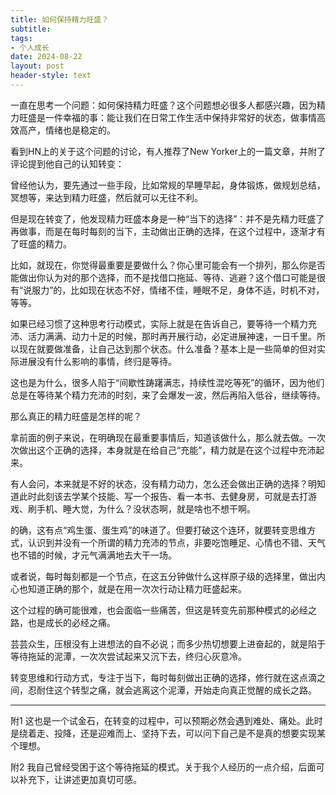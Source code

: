 ```yaml
---
title: 如何保持精力旺盛？
subtitle: 
tags: 
- 个人成长
date: 2024-08-22
layout: post
header-style: text
---
```


一直在思考一个问题：如何保持精力旺盛？这个问题想必很多人都感兴趣，因为精力旺盛是一件幸福的事：能让我们在日常工作生活中保持非常好的状态，做事情高效高产，情绪也是稳定的。

看到HN上的关于这个问题的讨论，有人推荐了New Yorker上的一篇文章，并附了评论提到他自己的认知转变：

曾经他认为，要先通过一些手段，比如常规的早睡早起，身体锻炼，做规划总结，冥想等，来达到精力旺盛，然后就可以无往不利。

但是现在转变了，他发现精力旺盛本身是一种“当下的选择”：并不是先精力旺盛了再做事，而是在每时每刻的当下，主动做出正确的选择，在这个过程中，逐渐才有了旺盛的精力。

比如，就现在，你觉得最重要是要做什么？你心里可能会有一个排列，那么你是否能做出你认为对的那个选择，而不是找借口拖延、等待、逃避？这个借口可能是很有“说服力”的，比如现在状态不好，情绪不佳，睡眠不足，身体不适，时机不对，等等。

如果已经习惯了这种思考行动模式，实际上就是在告诉自己，要等待一个精力充沛、活力满满、动力十足的时候，那时再开展行动，必定进展神速，一日千里。所以现在就要做准备，让自己达到那个状态。什么准备？基本上是一些简单的但对实际进展没有什么影响的事情，终归是等待。

这也是为什么，很多人陷于“间歇性踌躇满志，持续性混吃等死”的循环，因为他们总是在等待某个精力充沛的时刻，来了会爆发一波，然后再陷入低谷，继续等待。

那么真正的精力旺盛是怎样的呢？

拿前面的例子来说，在明确现在最重要事情后，知道该做什么，那么就去做。一次次做出这个正确的选择，本身就是在给自己“充能”，精力就是在这个过程中充沛起来。

有人会问，本来就是不好的状态，没有精力动力，怎么还会做出正确的选择？明知道此时此刻该去学某个技能、写一个报告、看一本书、去健身房，可就是去打游戏、刷手机、睡大觉，为什么？没状态啊，就是啥也不想干啊。

的确，这有点“鸡生蛋、蛋生鸡”的味道了。但要打破这个连环，就要转变思维方式，认识到并没有一个所谓的精力充沛的节点，非要吃饱睡足、心情也不错、天气也不错的时候，才元气满满地去大干一场。

或者说，每时每刻都是一个节点，在这五分钟做什么这样原子级的选择里，做出内心也知道正确的那个，就是在用一次次行动让精力旺盛起来。

这个过程的确可能很难，也会面临一些痛苦，但这是转变先前那种模式的必经之路，也是成长的必经之痛。

芸芸众生，压根没有上进想法的自不必说；而多少热切想要上进奋起的，就是陷于等待拖延的泥潭，一次次尝试起来又沉下去，终归心灰意冷。

转变思维和行动方式，专注于当下，每时每刻做出正确的选择，修行就在这点滴之间，忍耐住这个转型之痛，就会逃离这个泥潭，开始走向真正觉醒的成长之路。

---

附1
这也是一个试金石，在转变的过程中，可以预期必然会遇到难处、痛处。此时是绕着走、投降，还是迎难而上、坚持下去，可以问下自己是不是真的想要实现某个理想。

附2
我自己曾经受困于这个等待拖延的模式。关于我个人经历的一点介绍，后面可以补充下，让讲述更加真切可感。